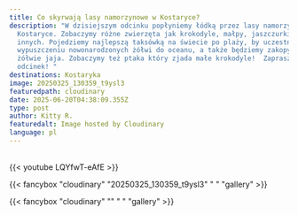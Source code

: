 ```yaml
---
title: Co skyrwają lasy namorzynowe w Kostaryce?
description: "W dzisiejszym odcinku popłyniemy łódką przez lasy namorzynowe w
  Kostaryce. Zobaczymy różne zwierzęta jak krokodyle, małpy, jaszczurki i wiele
  innych. Pojedziemy najlepszą taksówką na świecie po plaży, by uczestniczyć w
  wypuszczeniu nowonarodzonych żółwi do oceanu, a także będziemy zakopywać
  żółwie jaja. Zobaczymy też ptaka który zjada małe krokodyle!  Zapraszam na
  odcinek! "
destinations: Kostaryka
image: 20250325_130359_t9ysl3
featuredpath: cloudinary
date: 2025-06-20T04:38:09.355Z
type: post
author: Kitty R.
featuredalt: Image hosted by Cloudinary
language: pl
---
```

<br>{{< youtube LQYfwT-eAfE >}}</br>

{{< fancybox "cloudinary" "20250325_130359_t9ysl3" "  " "gallery" >}}

{{< fancybox "cloudinary" "" "  " "gallery" >}}